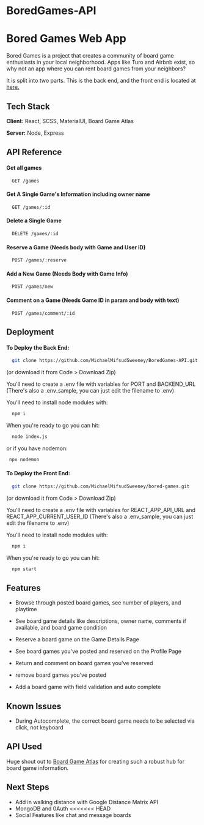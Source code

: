 # BoredGames-API


# Bored Games Web App

Bored Games is a project that creates a community of board game enthusiasts in your local neighborhood. Apps like Turo and Airbnb exist, so why not an app where you can rent board games from your neighbors?

It is split into two parts. This is the back end, and the front end is located at [here.](https://github.com/MichaelMifsudSweeney/bored-games)

## Tech Stack

**Client:** React, SCSS, MaterialUI, Board Game Atlas

**Server:** Node, Express


## API Reference

#### Get all games

```http
  GET /games
```

#### Get A Single Game's Information including owner name

```http
  GET /games/:id
```

#### Delete a Single Game

```http
  DELETE /games/:id
```

#### Reserve a Game (Needs body with Game and User ID)

```http
  POST /games/:reserve
```

#### Add a New Game (Needs Body with Game Info)

```http
  POST /games/new
```

#### Comment on a Game (Needs Game ID in param and body with text)

```http
  POST /games/comment/:id
```



## Deployment

#### To Deploy the Back End:

```bash
  git clone https://github.com/MichaelMifsudSweeney/BoredGames-API.git
```
(or download it from Code > Download Zip)

You'll need to create a .env file with variables for PORT and BACKEND_URL (There's also a .env_sample, you can just edit the filename to .env)

You'll need to install node modules with:
```bash
  npm i
```

When you're ready to go you can hit:
```bash
  node index.js
```
 or if you have nodemon:
 ```bash
  npx nodemon
```

#### To Deploy the Front End:
```bash
  git clone https://github.com/MichaelMifsudSweeney/bored-games.git
```
(or download it from Code > Download Zip)

You'll need to create a .env file with variables for REACT_APP_API_URL and REACT_APP_CURRENT_USER_ID (There's also a .env_sample, you can just edit the filename to .env)

You'll need to install node modules with:
```bash
  npm i
```

When you're ready to go you can hit:
```bash
  npm start
```
## Features

- Browse through posted board games, see number of players, and playtime
- See board game details like descriptions, owner name, comments if available, and board game condition
- Reserve a board game on the Game Details Page
- See board games you've posted and reserved on the Profile Page

- Return and comment on board games you've reserved
- remove board games you've posted
- Add a board game with field validation and auto complete

## Known Issues
- During Autocomplete, the correct board game needs to be selected via click, not keyboard
## API Used

Huge shout out to [Board Game Atlas](https://github.com/matiassingers/awesome-readme) for creating such a robust hub for board game information.


## Next Steps
- Add in walking distance with Google Distance Matrix API
- MongoDB and 0Auth
<<<<<<< HEAD
- Social Features like chat and message boards